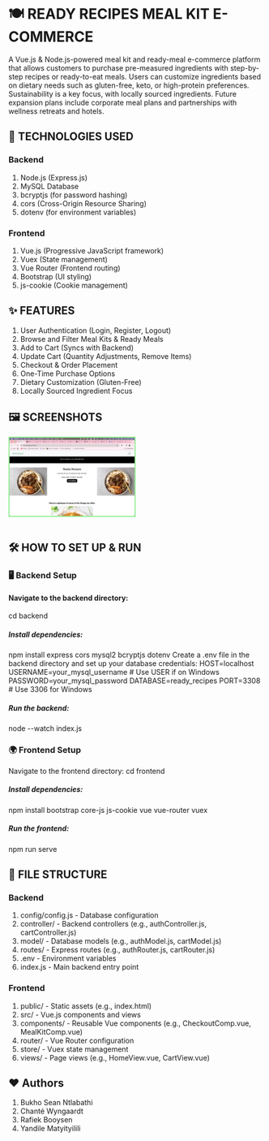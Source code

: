 # 🍽️ READY RECIPES MEAL KIT E-COMMERCE
A Vue.js & Node.js-powered meal kit and ready-meal e-commerce platform that allows customers to purchase pre-measured ingredients with step-by-step recipes or ready-to-eat meals. Users can customize ingredients based on dietary needs such as gluten-free, keto, or high-protein preferences. Sustainability is a key focus, with locally sourced ingredients. Future expansion plans include corporate meal plans and partnerships with wellness retreats and hotels.

## 🚀 TECHNOLOGIES USED
### Backend
1. Node.js (Express.js)
2. MySQL Database
3. bcryptjs (for password hashing)
4. cors (Cross-Origin Resource Sharing)
5. dotenv (for environment variables)
### Frontend
1. Vue.js (Progressive JavaScript framework)
2. Vuex (State management)
3. Vue Router (Frontend routing)
4. Bootstrap (UI styling)
5. js-cookie (Cookie management)
## ✨ FEATURES
1. User Authentication (Login, Register, Logout)
2. Browse and Filter Meal Kits & Ready Meals
3. Add to Cart (Syncs with Backend)
4. Update Cart (Quantity Adjustments, Remove Items)
5. Checkout & Order Placement
6. One-Time Purchase Options
7. Dietary Customization (Gluten-Free)
10. Locally Sourced Ingredient Focus
## 🖼️ SCREENSHOTS
<div style="display: flex;flex-direction: column; grid-gap: 10px;">
     <div style="display: flex; grid-gap: 10px;">
        <img src="screenshots/1.png" alt="screenshots" width="49%" style="border: 2px solid lightgreen"/>
    </div>
</div>
<br>

## 🛠️ HOW TO SET UP & RUN
### 🖥️ Backend Setup
#### Navigate to the backend directory:
cd backend

##### Install dependencies:
npm install express cors mysql2 bcryptjs dotenv
Create a .env file in the backend directory and set up your database credentials:
HOST=localhost
USERNAME=your_mysql_username  # Use USER if on Windows
PASSWORD=your_mysql_password
DATABASE=ready_recipes
PORT=3308  # Use 3306 for Windows

##### Run the backend:
node --watch index.js

### 🌍 Frontend Setup
Navigate to the frontend directory:
cd frontend

##### Install dependencies:
npm install bootstrap core-js js-cookie vue vue-router vuex

##### Run the frontend:
npm run serve

## 📂 FILE STRUCTURE
### Backend
1. config/config.js - Database configuration
2. controller/ - Backend controllers (e.g., authController.js, cartController.js)
3. model/ - Database models (e.g., authModel.js, cartModel.js)
4. routes/ - Express routes (e.g., authRouter.js, cartRouter.js)
5. .env - Environment variables
6. index.js - Main backend entry point

### Frontend
1. public/ - Static assets (e.g., index.html)
2. src/ - Vue.js components and views
3. components/ - Reusable Vue components (e.g., CheckoutComp.vue, MealKitComp.vue)
4. router/ - Vue Router configuration
5. store/ - Vuex state management
6. views/ - Page views (e.g., HomeView.vue, CartView.vue)

## ❤️ Authors
1. Bukho Sean Ntlabathi
2. Chanté Wyngaardt
3. Rafiek Booysen
4. Yandile Matyityilili
